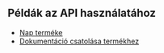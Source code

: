 ## Példák az API használatához

- [Nap terméke](PRODUCT_SPECIAL.md)
- [Dokumentáció csatolása termékhez](ATTACH_DOCUMENT_TO_PRODUCT.md)